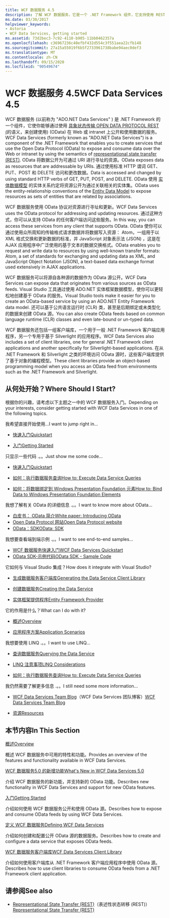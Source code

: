 ```yaml
---
title: WCF 数据服务 4.5
description: 了解 WCF 数据服务，它是一个 .NET Framework 组件，它支持使用 REST 语义公开和使用数据的服务。
ms.date: 03/30/2017
helpviewer_keywords:
- Astoria
- WCF Data Services, getting started
ms.assetid: 73d2bec3-7c92-4110-b905-11bb0462357a
ms.openlocfilehash: c36967236c40efbf432d554c3f551aea22cfb148
ms.sourcegitcommit: 27a15a55019f6b5f2733961738babe94aec0def3
ms.translationtype: MT
ms.contentlocale: zh-CN
ms.lasthandoff: 09/15/2020
ms.locfileid: "90549674"
---
```

# <a name="wcf-data-services-45"></a><span data-ttu-id="08ff7-103">WCF 数据服务 4.5</span><span class="sxs-lookup"><span data-stu-id="08ff7-103">WCF Data Services 4.5</span></span>

<span data-ttu-id="08ff7-104">WCF 数据服务 (以前称为 "ADO.NET Data Services" ) 是 .NET Framework 的一个组件，它使你能够通过使用 [具象状态传输 OPEN DATA PROTOCOL REST (](https://www.ics.uci.edu/~fielding/pubs/dissertation/rest_arch_style.htm)的语义，来创建使用)  (OData) 在 Web 或 intranet 上公开和使用数据的服务。</span><span class="sxs-lookup"><span data-stu-id="08ff7-104">WCF Data Services (formerly known as "ADO.NET Data Services") is a component of the .NET Framework that enables you to create services that use the Open Data Protocol (OData) to expose and consume data over the Web or intranet by using the semantics of [representational state transfer (REST)](https://www.ics.uci.edu/~fielding/pubs/dissertation/rest_arch_style.htm).</span></span> <span data-ttu-id="08ff7-105">OData 将数据公开为可通过 URI 进行寻址的资源。</span><span class="sxs-lookup"><span data-stu-id="08ff7-105">OData exposes data as resources that are addressable by URIs.</span></span> <span data-ttu-id="08ff7-106">通过使用标准 HTTP 谓词 GET、PUT、POST 和 DELETE 访问和更改数据。</span><span class="sxs-lookup"><span data-stu-id="08ff7-106">Data is accessed and changed by using standard HTTP verbs of GET, PUT, POST, and DELETE.</span></span> <span data-ttu-id="08ff7-107">OData 使用 [实体数据模型](../adonet/entity-data-model.md) 的实体关系约定将资源公开为通过关联相关的实体集。</span><span class="sxs-lookup"><span data-stu-id="08ff7-107">OData uses the entity-relationship conventions of the [Entity Data Model](../adonet/entity-data-model.md) to expose resources as sets of entities that are related by associations.</span></span>

<span data-ttu-id="08ff7-108">WCF 数据服务使用 OData 协议对资源进行寻址和更新。</span><span class="sxs-lookup"><span data-stu-id="08ff7-108">WCF Data Services uses the OData protocol for addressing and updating resources.</span></span> <span data-ttu-id="08ff7-109">通过这种方式，你可以从支持 OData 的任何客户端访问这些服务。</span><span class="sxs-lookup"><span data-stu-id="08ff7-109">In this way, you can access these services from any client that supports OData.</span></span> <span data-ttu-id="08ff7-110">OData 使你可以通过使用众所周知的传输格式请求数据并将数据写入资源： Atom，一组用于以 XML 格式交换和更新数据的标准，并 JavaScript 对象表示法 (JSON) ，这是在 AJAX 应用程序中广泛使用的基于文本的数据交换格式。</span><span class="sxs-lookup"><span data-stu-id="08ff7-110">OData enables you to request and write data to resources by using well-known transfer formats: Atom, a set of standards for exchanging and updating data as XML, and JavaScript Object Notation (JSON), a text-based data exchange format used extensively in AJAX applications.</span></span>

<span data-ttu-id="08ff7-111">WCF 数据服务可以将源自各种源的数据作为 OData 源公开。</span><span class="sxs-lookup"><span data-stu-id="08ff7-111">WCF Data Services can expose data that originates from various sources as OData feeds.</span></span> <span data-ttu-id="08ff7-112">Visual Studio 工具通过使用 ADO.NET 实体框架数据模型，使你可以更轻松地创建基于 OData 的服务。</span><span class="sxs-lookup"><span data-stu-id="08ff7-112">Visual Studio tools make it easier for you to create an OData-based service by using an ADO.NET Entity Framework data model.</span></span> <span data-ttu-id="08ff7-113">还可以基于公共语言运行时 (CLR) 类，甚至是后期绑定或未类型化的数据来创建 OData 源。</span><span class="sxs-lookup"><span data-stu-id="08ff7-113">You can also create OData feeds based on common language runtime (CLR) classes and even late-bound or un-typed data.</span></span>

<span data-ttu-id="08ff7-114">WCF 数据服务还包括一组客户端库，一个用于一般 .NET Framework 客户端应用程序，另一个专用于基于 Silverlight 的应用程序。</span><span class="sxs-lookup"><span data-stu-id="08ff7-114">WCF Data Services also includes a set of client libraries, one for general .NET Framework client applications and another specifically for Silverlight-based applications.</span></span> <span data-ttu-id="08ff7-115">在从 .NET Framework 和 Silverlight 之类的环境访问 OData 源时，这些客户端库提供了基于对象的编程模型。</span><span class="sxs-lookup"><span data-stu-id="08ff7-115">These client libraries provide an object-based programming model when you access an OData feed from environments such as the .NET Framework and Silverlight.</span></span>

## <a name="where-should-i-start"></a><span data-ttu-id="08ff7-116">从何处开始？</span><span class="sxs-lookup"><span data-stu-id="08ff7-116">Where Should I Start?</span></span>

<span data-ttu-id="08ff7-117">根据你的兴趣，请考虑以下主题之一中的 WCF 数据服务入门。</span><span class="sxs-lookup"><span data-stu-id="08ff7-117">Depending on your interests, consider getting started with WCF Data Services in one of the following topics.</span></span>

<span data-ttu-id="08ff7-118">我希望直接开始使用...</span><span class="sxs-lookup"><span data-stu-id="08ff7-118">I want to jump right in...</span></span>

- [<span data-ttu-id="08ff7-119">快速入门</span><span class="sxs-lookup"><span data-stu-id="08ff7-119">Quickstart</span></span>](quickstart-wcf-data-services.md)

- [<span data-ttu-id="08ff7-120">入门</span><span class="sxs-lookup"><span data-stu-id="08ff7-120">Getting Started</span></span>](getting-started-with-wcf-data-services.md)

<span data-ttu-id="08ff7-121">只显示一些代码 .。。</span><span class="sxs-lookup"><span data-stu-id="08ff7-121">Just show me some code...</span></span>

- [<span data-ttu-id="08ff7-122">快速入门</span><span class="sxs-lookup"><span data-stu-id="08ff7-122">Quickstart</span></span>](quickstart-wcf-data-services.md)

- [<span data-ttu-id="08ff7-123">如何：执行数据服务查询</span><span class="sxs-lookup"><span data-stu-id="08ff7-123">How to: Execute Data Service Queries</span></span>](how-to-execute-data-service-queries-wcf-data-services.md)

- [<span data-ttu-id="08ff7-124">如何：将数据绑定到 Windows Presentation Foundation 元素</span><span class="sxs-lookup"><span data-stu-id="08ff7-124">How to: Bind Data to Windows Presentation Foundation Elements</span></span>](bind-data-to-wpf-elements-wcf-data-services.md)

<span data-ttu-id="08ff7-125">我想了解有关 OData 的详细信息 .。。</span><span class="sxs-lookup"><span data-stu-id="08ff7-125">I want to know more about OData...</span></span>

- [<span data-ttu-id="08ff7-126">白皮书： OData 简介</span><span class="sxs-lookup"><span data-stu-id="08ff7-126">White paper: Introducing OData</span></span>](https://download.microsoft.com/download/E/5/A/E5A59052-EE48-4D64-897B-5F7C608165B8/IntroducingOData.pdf)
- [<span data-ttu-id="08ff7-127">Open Data Protocol 网站</span><span class="sxs-lookup"><span data-stu-id="08ff7-127">Open Data Protocol website</span></span>](https://www.odata.org/)
- [<span data-ttu-id="08ff7-128">OData：SDK</span><span class="sxs-lookup"><span data-stu-id="08ff7-128">OData: SDK</span></span>](https://www.odata.org/ecosystem/)

<span data-ttu-id="08ff7-129">我想要查看端到端示例 .。。</span><span class="sxs-lookup"><span data-stu-id="08ff7-129">I want to see end-to-end samples...</span></span>

- <span data-ttu-id="08ff7-130">[WCF 数据服务快速入门](https://github.com/microsoftarchive/msdn-code-gallery-community-s-z/tree/master/WCF%20Data%20Services%20Quickstart%20(OData%20Service%20and%20WPF%20Client))</span><span class="sxs-lookup"><span data-stu-id="08ff7-130">[WCF Data Services Quickstart](https://github.com/microsoftarchive/msdn-code-gallery-community-s-z/tree/master/WCF%20Data%20Services%20Quickstart%20(OData%20Service%20and%20WPF%20Client))</span></span>
- [<span data-ttu-id="08ff7-131">OData SDK-示例代码</span><span class="sxs-lookup"><span data-stu-id="08ff7-131">OData SDK - Sample Code</span></span>](https://www.odata.org/ecosystem/#sdk)

<span data-ttu-id="08ff7-132">它如何与 Visual Studio 集成？</span><span class="sxs-lookup"><span data-stu-id="08ff7-132">How does it integrate with Visual Studio?</span></span>

- [<span data-ttu-id="08ff7-133">生成数据服务客户端库</span><span class="sxs-lookup"><span data-stu-id="08ff7-133">Generating the Data Service Client Library</span></span>](generating-the-data-service-client-library-wcf-data-services.md)

- [<span data-ttu-id="08ff7-134">创建数据服务</span><span class="sxs-lookup"><span data-stu-id="08ff7-134">Creating the Data Service</span></span>](creating-the-data-service.md)

- [<span data-ttu-id="08ff7-135">实体框架提供程序</span><span class="sxs-lookup"><span data-stu-id="08ff7-135">Entity Framework Provider</span></span>](entity-framework-provider-wcf-data-services.md)

<span data-ttu-id="08ff7-136">它的作用是什么？</span><span class="sxs-lookup"><span data-stu-id="08ff7-136">What can I do with it?</span></span>

- [<span data-ttu-id="08ff7-137">概述</span><span class="sxs-lookup"><span data-stu-id="08ff7-137">Overview</span></span>](wcf-data-services-overview.md)

- [<span data-ttu-id="08ff7-138">应用程序方案</span><span class="sxs-lookup"><span data-stu-id="08ff7-138">Application Scenarios</span></span>](application-scenarios-wcf-data-services.md)

<span data-ttu-id="08ff7-139">我想要使用 LINQ .。。</span><span class="sxs-lookup"><span data-stu-id="08ff7-139">I want to use LINQ...</span></span>

- [<span data-ttu-id="08ff7-140">查询数据服务</span><span class="sxs-lookup"><span data-stu-id="08ff7-140">Querying the Data Service</span></span>](querying-the-data-service-wcf-data-services.md)

- [<span data-ttu-id="08ff7-141">LINQ 注意事项</span><span class="sxs-lookup"><span data-stu-id="08ff7-141">LINQ Considerations</span></span>](linq-considerations-wcf-data-services.md)

- [<span data-ttu-id="08ff7-142">如何：执行数据服务查询</span><span class="sxs-lookup"><span data-stu-id="08ff7-142">How to: Execute Data Service Queries</span></span>](how-to-execute-data-service-queries-wcf-data-services.md)

<span data-ttu-id="08ff7-143">我仍然需要了解更多信息 .。。</span><span class="sxs-lookup"><span data-stu-id="08ff7-143">I still need some more information...</span></span>

- <span data-ttu-id="08ff7-144">[WCF Data Services Team Blog](/archive/blogs/astoriateam/)（WCF Data Services 团队博客）</span><span class="sxs-lookup"><span data-stu-id="08ff7-144">[WCF Data Services Team Blog](/archive/blogs/astoriateam/)</span></span>

- [<span data-ttu-id="08ff7-145">资源</span><span class="sxs-lookup"><span data-stu-id="08ff7-145">Resources</span></span>](wcf-data-services-resources.md)

## <a name="in-this-section"></a><span data-ttu-id="08ff7-146">本节内容</span><span class="sxs-lookup"><span data-stu-id="08ff7-146">In This Section</span></span>

[<span data-ttu-id="08ff7-147">概述</span><span class="sxs-lookup"><span data-stu-id="08ff7-147">Overview</span></span>](wcf-data-services-overview.md)

<span data-ttu-id="08ff7-148">概述 WCF 数据服务中可用的特性和功能。</span><span class="sxs-lookup"><span data-stu-id="08ff7-148">Provides an overview of the features and functionality available in WCF Data Services.</span></span>

<span data-ttu-id="08ff7-149">[WCF 数据服务5.0 的新增功能](/previous-versions/dotnet/wcf-data-services/ee373845(v=vs.103))</span><span class="sxs-lookup"><span data-stu-id="08ff7-149">[What's New in WCF Data Services 5.0](/previous-versions/dotnet/wcf-data-services/ee373845(v=vs.103))</span></span>

<span data-ttu-id="08ff7-150">介绍 WCF 数据服务的新功能，并支持新的 OData 功能。</span><span class="sxs-lookup"><span data-stu-id="08ff7-150">Describes new functionality in WCF Data Services and support for new OData features.</span></span>

[<span data-ttu-id="08ff7-151">入门</span><span class="sxs-lookup"><span data-stu-id="08ff7-151">Getting Started</span></span>](getting-started-with-wcf-data-services.md)

<span data-ttu-id="08ff7-152">介绍如何使用 WCF 数据服务公开和使用 OData 源。</span><span class="sxs-lookup"><span data-stu-id="08ff7-152">Describes how to expose and consume OData feeds by using WCF Data Services.</span></span>

[<span data-ttu-id="08ff7-153">定义 WCF 数据服务</span><span class="sxs-lookup"><span data-stu-id="08ff7-153">Defining WCF Data Services</span></span>](defining-wcf-data-services.md)

<span data-ttu-id="08ff7-154">介绍如何创建和配置公开 OData 源的数据服务。</span><span class="sxs-lookup"><span data-stu-id="08ff7-154">Describes how to create and configure a data service that exposes OData feeds.</span></span>

[<span data-ttu-id="08ff7-155">WCF 数据服务客户端库</span><span class="sxs-lookup"><span data-stu-id="08ff7-155">WCF Data Services Client Library</span></span>](wcf-data-services-client-library.md)

<span data-ttu-id="08ff7-156">介绍如何使用客户端库从 .NET Framework 客户端应用程序中使用 OData 源。</span><span class="sxs-lookup"><span data-stu-id="08ff7-156">Describes how to use client libraries to consume OData feeds from a .NET Framework client application.</span></span>

## <a name="see-also"></a><span data-ttu-id="08ff7-157">请参阅</span><span class="sxs-lookup"><span data-stu-id="08ff7-157">See also</span></span>

- <span data-ttu-id="08ff7-158">[Representational State Transfer (REST)](https://www.ics.uci.edu/~fielding/pubs/dissertation/rest_arch_style.htm)（表述性状态转移 (REST)）</span><span class="sxs-lookup"><span data-stu-id="08ff7-158">[Representational State Transfer (REST)](https://www.ics.uci.edu/~fielding/pubs/dissertation/rest_arch_style.htm)</span></span>
